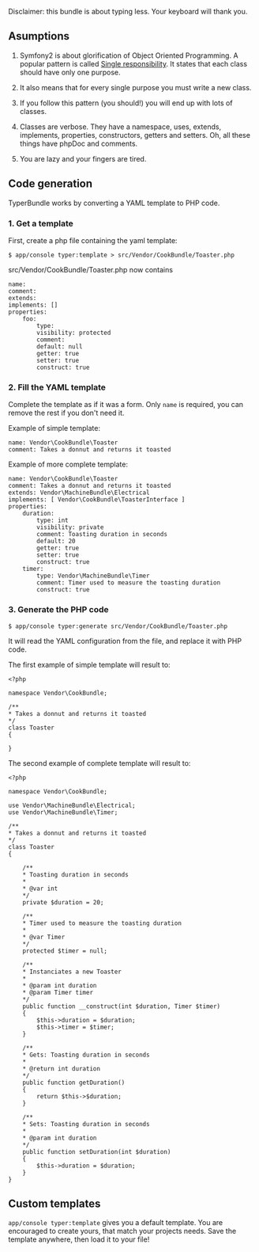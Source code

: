 Disclaimer: this bundle is about typing less. Your keyboard will thank you.

## Asumptions

1. Symfony2 is about glorification of Object Oriented Programming.
A popular pattern is called [Single responsibility](http://en.wikipedia.org/wiki/Single_responsibility_principle).
It states that each class should have only one purpose.

2. It also means that for every single purpose you must write a new class.

3. If you follow this pattern (you should!) you will end up with lots of classes.

4. Classes are verbose. They have a namespace, uses, extends, implements, properties, constructors, getters and setters.
Oh, all these things have phpDoc and comments.

5. You are lazy and your fingers are tired.

## Code generation

TyperBundle works by converting a YAML template to PHP code.

### 1. Get a template

First, create a php file containing the yaml template:

    $ app/console typer:template > src/Vendor/CookBundle/Toaster.php

src/Vendor/CookBundle/Toaster.php now contains

    name:
    comment:
    extends:
    implements: []
    properties:
        foo:
            type:
            visibility: protected
            comment:
            default: null
            getter: true
            setter: true
            construct: true

### 2. Fill the YAML template

Complete the template as if it was a form.
Only `name` is required, you can remove the rest if you don't need it.

Example of simple template:

    name: Vendor\CookBundle\Toaster
    comment: Takes a donnut and returns it toasted

Example of more complete template:

    name: Vendor\CookBundle\Toaster
    comment: Takes a donnut and returns it toasted
    extends: Vendor\MachineBundle\Electrical
    implements: [ Vendor\CookBundle\ToasterInterface ]
    properties:
        duration:
            type: int
            visibility: private
            comment: Toasting duration in seconds
            default: 20
            getter: true
            setter: true
            construct: true
        timer:
            type: Vendor\MachineBundle\Timer
            comment: Timer used to measure the toasting duration
            construct: true

### 3. Generate the PHP code

    $ app/console typer:generate src/Vendor/CookBundle/Toaster.php

It will read the YAML configuration from the file, and replace it with PHP code.

The first example of simple template will result to:

    <?php

    namespace Vendor\CookBundle;

    /**
    * Takes a donnut and returns it toasted
    */
    class Toaster
    {

    }

The second example of complete template will result to:

    <?php

    namespace Vendor\CookBundle;

    use Vendor\MachineBundle\Electrical;
    use Vendor\MachineBundle\Timer;

    /**
    * Takes a donnut and returns it toasted
    */
    class Toaster
    {

        /**
        * Toasting duration in seconds
        * 
        * @var int
        */
        private $duration = 20;

        /**
        * Timer used to measure the toasting duration
        * 
        * @var Timer
        */
        protected $timer = null;

        /**
        * Instanciates a new Toaster
        * 
        * @param int duration
        * @param Timer timer
        */
        public function __construct(int $duration, Timer $timer)
        {
            $this->duration = $duration;
            $this->timer = $timer;
        }

        /**
        * Gets: Toasting duration in seconds
        * 
        * @return int duration
        */
        public function getDuration()
        {
            return $this->$duration;
        }

        /**
        * Sets: Toasting duration in seconds
        * 
        * @param int duration
        */
        public function setDuration(int $duration)
        {
            $this->duration = $duration;
        }
    }

## Custom templates

`app/console typer:template` gives you a default template.
You are encouraged to create yours, that match your projects needs.
Save the template anywhere, then load it to your file!
